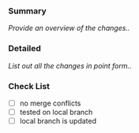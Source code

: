 ### Summary 
*Provide an overview of the changes..*

### Detailed
*List out all the changes in point form..*

### Check List 

- [ ] no merge conflicts
- [ ] tested on local branch 
- [ ] local branch is updated 
